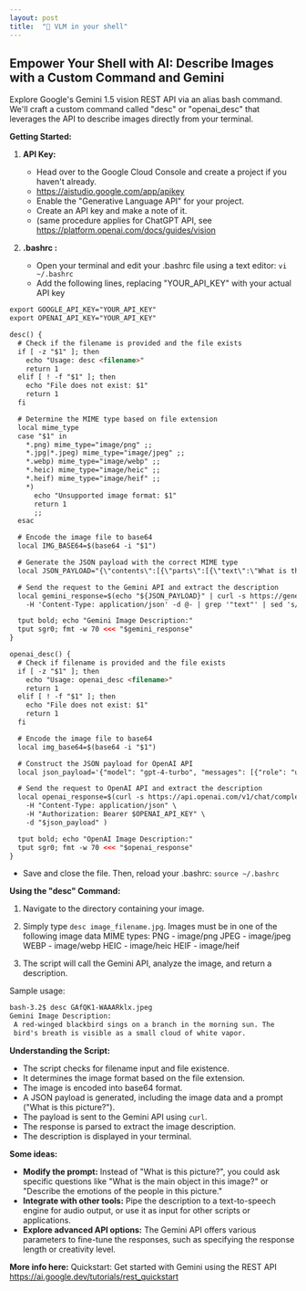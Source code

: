 ```yaml
---
layout: post
title:  "🤖 VLM in your shell"
---
```



## Empower Your Shell with AI: Describe Images with a Custom Command and Gemini

Explore Google's Gemini 1.5 vision REST API via an alias bash command. We'll craft a custom command called "desc" or "openai_desc" that leverages the API to describe images directly from your terminal.
 

**Getting Started:**

1. **API Key:**
    - Head over to the Google Cloud Console and create a project if you haven't already.
    - https://aistudio.google.com/app/apikey
    - Enable the "Generative Language API" for your project.
    - Create an API key and make a note of it.
    - (same procedure applies for ChatGPT API, see https://platform.openai.com/docs/guides/vision 

2. **.bashrc :**
    - Open your terminal and edit your .bashrc file using a text editor: `vi ~/.bashrc`
    - Add the following lines, replacing "YOUR_API_KEY" with your actual API key

```html
export GOOGLE_API_KEY="YOUR_API_KEY"
export OPENAI_API_KEY="YOUR_API_KEY"

desc() {
  # Check if the filename is provided and the file exists
  if [ -z "$1" ]; then
    echo "Usage: desc <filename>"
    return 1
  elif [ ! -f "$1" ]; then
    echo "File does not exist: $1"
    return 1
  fi

  # Determine the MIME type based on file extension
  local mime_type
  case "$1" in
    *.png) mime_type="image/png" ;;
    *.jpg|*.jpeg) mime_type="image/jpeg" ;;
    *.webp) mime_type="image/webp" ;;
    *.heic) mime_type="image/heic" ;;
    *.heif) mime_type="image/heif" ;;
    *)
      echo "Unsupported image format: $1"
      return 1
      ;;
  esac

  # Encode the image file to base64
  local IMG_BASE64=$(base64 -i "$1")

  # Generate the JSON payload with the correct MIME type
  local JSON_PAYLOAD="{\"contents\":[{\"parts\":[{\"text\":\"What is this picture?\"},{\"inline_data\":{\"mime_type\":\"${mime_type}\",\"data\":\"${IMG_BASE64}\"}}]}]}"

  # Send the request to the Gemini API and extract the description
  local gemini_response=$(echo "${JSON_PAYLOAD}" | curl -s https://generativelanguage.googleapis.com/v1beta/models/gemini-pro-vision:generateContent?key=${GOOGLE_API_KEY} \
    -H 'Content-Type: application/json' -d @- | grep '"text"' | sed 's/.*: "\(.*\)".*/\1/' )

  tput bold; echo "Gemini Image Description:"
  tput sgr0; fmt -w 70 <<< "$gemini_response"
}

openai_desc() {
  # Check if filename is provided and the file exists
  if [ -z "$1" ]; then
    echo "Usage: openai_desc <filename>"
    return 1
  elif [ ! -f "$1" ]; then
    echo "File does not exist: $1"
    return 1
  fi

  # Encode the image file to base64
  local img_base64=$(base64 -i "$1")

  # Construct the JSON payload for OpenAI API
  local json_payload='{"model": "gpt-4-turbo", "messages": [{"role": "user", "content": [{"type": "text", "text": "What’s in this image?"}, {"type": "image", "image": {"base64": "'"$img_base64"'"}}]}]}'

  # Send the request to OpenAI API and extract the description
  local openai_response=$(curl -s https://api.openai.com/v1/chat/completions \
    -H "Content-Type: application/json" \
    -H "Authorization: Bearer $OPENAI_API_KEY" \
    -d "$json_payload" )

  tput bold; echo "OpenAI Image Description:"
  tput sgr0; fmt -w 70 <<< "$openai_response"
}
```

- Save and close the file. Then, reload your .bashrc: `source ~/.bashrc`

**Using the "desc" Command:**

1. Navigate to the directory containing your image.
2. Simply type `desc image_filename.jpg`.
Images must be in one of the following image data MIME types:
PNG - image/png
JPEG - image/jpeg
WEBP - image/webp
HEIC - image/heic
HEIF - image/heif

4. The script will call the Gemini API, analyze the image, and return a description.

Sample usage:
```html
bash-3.2$ desc GAfQK1-WAAARklx.jpeg 
Gemini Image Description:
 A red-winged blackbird sings on a branch in the morning sun. The
 bird's breath is visible as a small cloud of white vapor.
```

**Understanding the Script:**

* The script checks for filename input and file existence.
* It determines the image format based on the file extension.
* The image is encoded into base64 format.
* A JSON payload is generated, including the image data and a prompt ("What is this picture?").
* The payload is sent to the Gemini API using `curl`.
* The response is parsed to extract the image description.
* The description is displayed in your terminal. 

**Some ideas:**

* **Modify the prompt:**  Instead of "What is this picture?", you could ask specific questions like "What is the main object in this image?" or "Describe the emotions of the people in this picture."
* **Integrate with other tools:**  Pipe the description to a text-to-speech engine for audio output, or use it as input for other scripts or applications.
* **Explore advanced API options:** The Gemini API offers various parameters to fine-tune the responses, such as specifying the response length or creativity level. 

**More info here:**
Quickstart: Get started with Gemini using the REST API
https://ai.google.dev/tutorials/rest_quickstart

